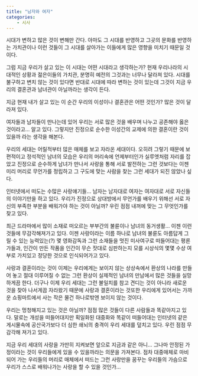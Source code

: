```yaml
---
title: "남자와 여자"
categories:
    - 시사 
---
```


시대가 변하고 많은 것이 변해만 간다. 아마도 그 시대를 반영하고 그곳의 문화를 반영하는 가치관이나 이런 것들이 그 시대를 살아가는 이들에게 많은 영향을 미치기 때문일 것이다.

그럼 지금 우리가 살고 있는 이 시대는 어떤 시대라고 생각하는가? 현재 우리나라의 시대적인 상황과 젊은이들의 가치관, 분명히 예전의 그것과는 너무나 달라져 있다. 시대를 불구하고 변치 않는 것이 있다면 반대로 시대에 따라 변하는 것이 있는데 그것이 지금 우리의 결혼관과 남녀관이 아닐까라는 생각이 든다.

지금 현재 내가 살고 있는 이 순간 우리의 이성이나 결혼관은 어떤 것인가? 많은 것이 달라져 있다.

여자들과 남자들이 만나는데 있어 우리는 서로 많은 것을 배우며 나누고 공존해야 옳은 것이라고... 알고 있다. 그렇지만 진정으로 순수한 이성간의 교제에 의한 결혼이란 것이 있을까 라는 생각을 해본다.

우리의 세대는 어릴적부터 많은 매체를 보고 자라온 세대이다. 오히려 그렇기 때문에 보편적이고 정석적인 남녀의 모습은 우리의 머리속에 언제부터인가 실루엣처럼 자리를 잡았고 진정으로 순수하게 남녀가 만나서 사랑을 통해 서로 발전하는 그런 것보다는 이젠 미리 머리로 무언가를 정립하고 그 구도에 맞는 사람을 찾는 그런 세대가 되진 않았나 싶다.

인터넷에서 떠도는 수많은 사랑얘기들... 남자는 남자대로 여자는 여자대로 서로 자신들의 이야기만을 하고 있다. 우리가 진정으로 상대방에서 무언가를 배우기 위해선 서로 자신의 부족한 부분을 배워가야 하는 것이 아닐까? 우린 점점 내꺼에 맞는 그 무엇인가를 찾고 있다.

최근 드라마에서 많이 소재로 떠오르는 부부간의 불륜이나 남녀의 동거생활... 이젠 이런 것들에 무감각해져가고 있다. 이젠 사랑이라는 이름 하나로 남녀의 불륜도 아름답게 그릴 수 있는 능력있는(?) 몇 영화감독과 그런 소재들을 멋진 미사여구로 떠들어대는 평론가들과, 인간이 만든 작품을 인간이 무슨 잣대로 심판하는지 모를 시상식의 몇몇 수상 여부로 가치있고 정당한 것으로 인식되어가고 있다.

사랑과 결혼이라는 것이 이제는 우리에게는 보이지 않는 상상속에서 환상의 나라를 만들어 놓고 절대 이루어질 수 없는 그런 환상이 실제적인 남녀의 만남에서 많은 것들을 실망하게끔 한다. 더구나 이제 우리 세대는 그런 불일치를 참고 견디는 것이 아니라 새로운 것을 찾아 나서게끔 자라왔기 때문에 사랑과 결혼이라는 것또한 우리에게 있어서는 가까운 쇼핑마트에서 사는 작은 물건 하나로밖엔 보이지 않는 것이다.

우리는 멍청해지고 있는 것은 아닐까? 점점 많은 것들이 다른 사람들과 똑같아지고 있다. 말로는 개성을 떠들어대지만 획일화된 대중화와 똑같이 떠들어대는 인터넷의 같은 게시물속에 공산국가보다 더 심한 쇄뇌의 충격이 우리 세대를 덮치고 있다. 우린 점점 무감각해 져가고 있다.

지금 우리 세대의 사랑을 가만히 지켜보면 앞으로 지금과 같은 아니... 그나마 안정된 가정이라는 것이 우리들에게 있을 수 있을까라는 의문을 가져본다. 점차 대중매체로 마비되어 가는 우리들의 머리로 매체에서 떠드는 그런 사랑만을 꿈꾸는 우리들의 가슴으로 우리가 스스로 배워나가는 사랑을 할 수 있을 것인가...
